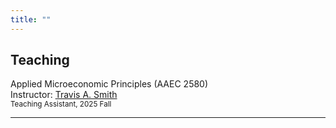 ```yaml
---
title: ""
---
```


<!-- Teaching 区块 -->
<div class="research-page">
  <div class="left-column">
    <h2>Teaching</h2>
  </div>
  <div class="right-column">

Applied Microeconomic Principles (AAEC 2580)<br>
Instructor: <a href="https://sites.google.com/view/travisasmith/home">Travis A. Smith</a><br>
<span style="font-size: smaller;">Teaching Assistant, 2025 Fall</span>

  </div>
</div>

<hr>
